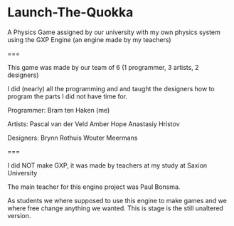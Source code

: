# Launch-The-Quokka
A Physics Game assigned by our university with my own physics system using the GXP Engine (an engine made by my teachers)

===

This game was made by our team of 6 (1 programmer, 3 artists, 2 designers)

I did (nearly) all the programming and and taught the designers how to program the parts I did not have time for.

Programmer:
Bram ten Haken (me)

Artists:
Pascal van der Veld
Amber Hope
Anastasiy Hristov

Designers:
Brynn Rothuis
Wouter Meermans

===

I did NOT make GXP, it was made by teachers at my study at Saxion University

The main teacher for this engine project was Paul Bonsma.

As students we where supposed to use this engine to make games and we where free change anything we wanted.
This is stage is the still unaltered version.